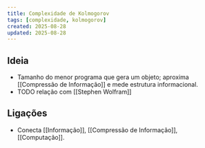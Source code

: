 ```yaml
---
title: Complexidade de Kolmogorov
tags: [complexidade, kolmogorov]
created: 2025-08-28
updated: 2025-08-28
---
```


## Ideia
- Tamanho do menor programa que gera um objeto; aproxima [[Compressão de Informação]] e mede estrutura informacional.
- TODO relação com [[Stephen Wolfram]]

## Ligações
- Conecta [[Informação]], [[Compressão de Informação]], [[Computação]].

